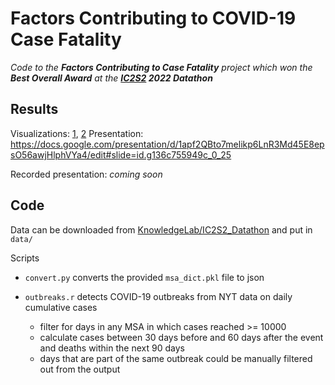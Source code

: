 # Factors Contributing to COVID-19 Case Fatality

*Code to the __Factors Contributing to Case Fatality__ project which won the __Best Overall Award__ at the __[IC2S2](https://www.ic2s2.org/) 2022 Datathon__*

## Results

Visualizations: [1](https://public.tableau.com/app/profile/hong.qu5598/viz/Datathon_team_6/Dashboard1?publish=yes), [2](https://public.tableau.com/app/profile/hong.qu5598/viz/datathon_all_dates/Sheet3?publish=yes)
Presentation: https://docs.google.com/presentation/d/1apf2QBto7melikp6LnR3Md45E8epsO56awjHlphVYa4/edit#slide=id.g136c755949c_0_25

Recorded presentation: *coming soon*

## Code

Data can be downloaded from [KnowledgeLab/IC2S2_Datathon](https://github.com/KnowledgeLab/IC2S2_Datathon) and put in `data/`

Scripts

- `convert.py` converts the provided `msa_dict.pkl` file to json

- `outbreaks.r` detects COVID-19 outbreaks from NYT data on daily cumulative cases
    - filter for days in any MSA in which cases reached >= 10000
    - calculate cases between 30 days before and 60 days after the event and deaths within the next 90 days
    - days that are part of the same outbreak could be manually filtered out from the output

